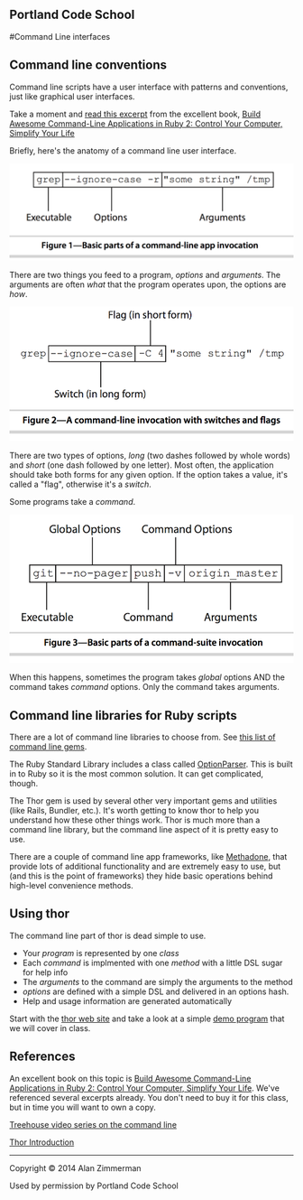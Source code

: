 Portland Code School
--------
#Command Line interfaces

## Command line conventions

Command line scripts have a user interface with patterns and conventions, just like graphical user interfaces.

Take a moment and [read this excerpt](http://media.pragprog.com/titles/dccar2/understand.pdf) from the excellent book, [Build Awesome Command-Line Applications in Ruby 2: Control Your Computer, Simplify Your Life](http://pragprog.com/book/dccar2/build-awesome-command-line-applications-in-ruby-2)

Briefly, here's the anatomy of a command line user interface.


![Figure 1 - Basic Parts of a Command Line Application](imgs/cmdline1.png "http://pragprog.com/book/dccar2/build-awesome-command-line-applications-in-ruby-2")

There are two things you feed to a program, *options* and *arguments*. The arguments are often *what* that the program operates upon, the options are *how*.



![Figure 2—A command-line invocation with switches and flags](imgs/cmdline2.png "  http://pragprog.com/book/dccar2/build-awesome-command-line-applications-in-ruby-2")

There are two types of options, *long* (two dashes followed by whole words) and *short* (one dash followed by one letter). Most often, the application should take both forms for any given option. If the option takes a value, it's called a "flag", otherwise it's a *switch*.

Some programs take a *command*.


![Figure 3—Basic parts of a command-suite invocation](imgs/cmdline3.png "http://pragprog.com/book/dccar2/build-awesome-command-line-applications-in-ruby-2")

When this happens, sometimes the program takes *global* options AND the command takes *command* options. Only the command takes arguments.



## Command line libraries for Ruby scripts

There are a lot of command line libraries to choose from. See [this list of command line gems](http://www.awesomecommandlineapps.com/gems.html).

The Ruby Standard Library includes a class called [OptionParser](http://ruby-doc.org/stdlib-2.1.0/libdoc/optparse/rdoc/OptionParser.html). This is built in to Ruby so it is the most common solution. It can get complicated, though.

The Thor gem is used by several other very important gems and utilities (like Rails, Bundler, etc.). It's worth getting to know thor to help you understand how these other things work. Thor is much more than a command line library, but the command line aspect of it is pretty easy to use.

There are a couple of command line app frameworks, like [Methadone](https://github.com/davetron5000/methadone), that provide lots of additional functionality and are extremely easy to use, but (and this is the point of frameworks) they hide basic operations behind high-level convenience methods.



## Using thor

The command line part of thor is dead simple to use.

* Your *program* is represented by one *class*
* Each *command* is implmented with one *method* with a little DSL sugar for help info
* The *arguments* to the command are simply the arguments to the method
* *options* are defined with a simple DSL and delivered in an options hash.
* Help and usage information are generated automatically 

Start with the [thor web site](http://whatisthor.com) and take a look at a simple [demo program](https://github.com/Auraelius/thordemo) that we will cover in class.

## References

An excellent book on this topic is [Build Awesome Command-Line Applications in Ruby 2: Control Your Computer, Simplify Your Life](http://pragprog.com/book/dccar2/build-awesome-command-line-applications-in-ruby-2). We've referenced several excerpts already. You don't need to buy it for this class, but in time you will want to own a copy.


[Treehouse video series on the command line](http://teamtreehouse.com/library/console-foundations-2)

[Thor Introduction](http://whatisthor.com) 


<hr />
Copyright © 2014 Alan Zimmerman

Used by permission by Portland Code School
